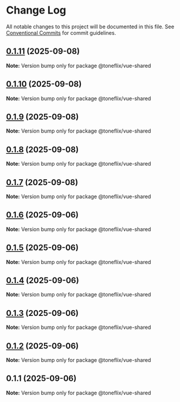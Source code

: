 # Change Log

All notable changes to this project will be documented in this file.
See [Conventional Commits](https://conventionalcommits.org) for commit guidelines.

## [0.1.11](https://github.com/toneflix/vue-component-pack/compare/@toneflix/vue-shared@0.1.10...@toneflix/vue-shared@0.1.11) (2025-09-08)

**Note:** Version bump only for package @toneflix/vue-shared

## [0.1.10](https://github.com/toneflix/vue-component-pack/compare/@toneflix/vue-shared@0.1.9...@toneflix/vue-shared@0.1.10) (2025-09-08)

**Note:** Version bump only for package @toneflix/vue-shared

## [0.1.9](https://github.com/toneflix/vue-component-pack/compare/@toneflix/vue-shared@0.1.8...@toneflix/vue-shared@0.1.9) (2025-09-08)

**Note:** Version bump only for package @toneflix/vue-shared

## [0.1.8](https://github.com/toneflix/vue-component-pack/compare/@toneflix/vue-shared@0.1.7...@toneflix/vue-shared@0.1.8) (2025-09-08)

**Note:** Version bump only for package @toneflix/vue-shared

## [0.1.7](https://github.com/toneflix/vue-component-pack/compare/@toneflix/vue-shared@0.1.6...@toneflix/vue-shared@0.1.7) (2025-09-08)

**Note:** Version bump only for package @toneflix/vue-shared

## [0.1.6](https://github.com/toneflix/vue-component-pack/compare/@toneflix/vue-shared@0.1.5...@toneflix/vue-shared@0.1.6) (2025-09-06)

**Note:** Version bump only for package @toneflix/vue-shared

## [0.1.5](https://github.com/toneflix/vue-component-pack/compare/@toneflix/vue-shared@0.1.4...@toneflix/vue-shared@0.1.5) (2025-09-06)

**Note:** Version bump only for package @toneflix/vue-shared

## [0.1.4](https://github.com/toneflix/vue-component-pack/compare/@toneflix/vue-shared@0.1.3...@toneflix/vue-shared@0.1.4) (2025-09-06)

**Note:** Version bump only for package @toneflix/vue-shared

## [0.1.3](https://github.com/toneflix/vue-component-pack/compare/@toneflix/vue-shared@0.1.2...@toneflix/vue-shared@0.1.3) (2025-09-06)

**Note:** Version bump only for package @toneflix/vue-shared

## [0.1.2](https://github.com/toneflix/vue-component-pack/compare/@toneflix/vue-shared@0.1.1...@toneflix/vue-shared@0.1.2) (2025-09-06)

**Note:** Version bump only for package @toneflix/vue-shared

## 0.1.1 (2025-09-06)

**Note:** Version bump only for package @toneflix/vue-shared
